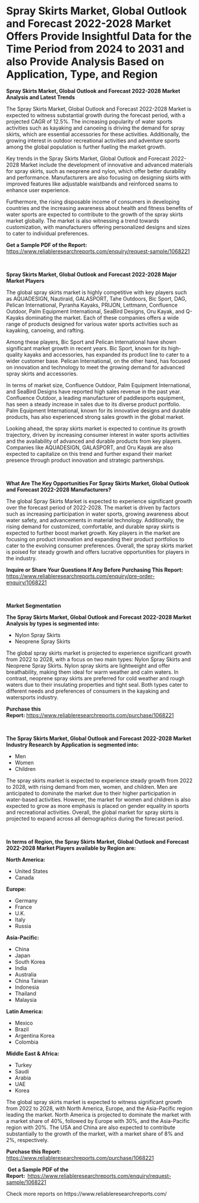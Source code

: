 <p><h1>Spray Skirts Market, Global Outlook and Forecast 2022-2028 Market Offers Provide Insightful Data for the Time Period from 2024 to 2031 and also Provide Analysis Based on Application, Type, and Region</h1></p><p><strong>Spray Skirts Market, Global Outlook and Forecast 2022-2028 Market Analysis and Latest Trends</strong></p>
<p><p>The Spray Skirts Market, Global Outlook and Forecast 2022-2028 Market is expected to witness substantial growth during the forecast period, with a projected CAGR of 12.5%. The increasing popularity of water sports activities such as kayaking and canoeing is driving the demand for spray skirts, which are essential accessories for these activities. Additionally, the growing interest in outdoor recreational activities and adventure sports among the global population is further fueling the market growth.</p><p>Key trends in the Spray Skirts Market, Global Outlook and Forecast 2022-2028 Market include the development of innovative and advanced materials for spray skirts, such as neoprene and nylon, which offer better durability and performance. Manufacturers are also focusing on designing skirts with improved features like adjustable waistbands and reinforced seams to enhance user experience.</p><p>Furthermore, the rising disposable income of consumers in developing countries and the increasing awareness about health and fitness benefits of water sports are expected to contribute to the growth of the spray skirts market globally. The market is also witnessing a trend towards customization, with manufacturers offering personalized designs and sizes to cater to individual preferences.</p></p>
<p><strong>Get a Sample PDF of the Report:&nbsp;</strong> <a href="https://www.reliableresearchreports.com/enquiry/request-sample/1068221">https://www.reliableresearchreports.com/enquiry/request-sample/1068221</a></p>
<p>&nbsp;</p>
<p><strong>Spray Skirts Market, Global Outlook and Forecast 2022-2028 Major Market Players</strong></p>
<p><p>The global spray skirts market is highly competitive with key players such as AQUADESIGN, Nautiraid, GALASPORT, Tahe Outdoors, Bic Sport, DAG, Pelican International, Pyranha Kayaks, PRIJON, Lettmann, Confluence Outdoor, Palm Equipment International, SeaBird Designs, Oru Kayak, and Q-Kayaks dominating the market. Each of these companies offers a wide range of products designed for various water sports activities such as kayaking, canoeing, and rafting.</p><p>Among these players, Bic Sport and Pelican International have shown significant market growth in recent years. Bic Sport, known for its high-quality kayaks and accessories, has expanded its product line to cater to a wider customer base. Pelican International, on the other hand, has focused on innovation and technology to meet the growing demand for advanced spray skirts and accessories.</p><p>In terms of market size, Confluence Outdoor, Palm Equipment International, and SeaBird Designs have reported high sales revenue in the past year. Confluence Outdoor, a leading manufacturer of paddlesports equipment, has seen a steady increase in sales due to its diverse product portfolio. Palm Equipment International, known for its innovative designs and durable products, has also experienced strong sales growth in the global market.</p><p>Looking ahead, the spray skirts market is expected to continue its growth trajectory, driven by increasing consumer interest in water sports activities and the availability of advanced and durable products from key players. Companies like AQUADESIGN, GALASPORT, and Oru Kayak are also expected to capitalize on this trend and further expand their market presence through product innovation and strategic partnerships.</p></p>
<p>&nbsp;</p>
<p><strong>What Are The Key Opportunities For Spray Skirts Market, Global Outlook and Forecast 2022-2028 Manufacturers?</strong></p>
<p><p>The global Spray Skirts Market is expected to experience significant growth over the forecast period of 2022-2028. The market is driven by factors such as increasing participation in water sports, growing awareness about water safety, and advancements in material technology. Additionally, the rising demand for customized, comfortable, and durable spray skirts is expected to further boost market growth. Key players in the market are focusing on product innovation and expanding their product portfolios to cater to the evolving consumer preferences. Overall, the spray skirts market is poised for steady growth and offers lucrative opportunities for players in the industry.</p></p>
<p><strong>Inquire or Share Your Questions If Any Before Purchasing This Report:</strong> <a href="https://www.reliableresearchreports.com/enquiry/pre-order-enquiry/1068221">https://www.reliableresearchreports.com/enquiry/pre-order-enquiry/1068221</a></p>
<p>&nbsp;</p>
<p><strong>Market Segmentation</strong></p>
<p><strong>The Spray Skirts Market, Global Outlook and Forecast 2022-2028 Market Analysis by types is segmented into:</strong></p>
<p><ul><li>Nylon Spray Skirts</li><li>Neoprene Spray Skirts</li></ul></p>
<p><p>The global spray skirts market is projected to experience significant growth from 2022 to 2028, with a focus on two main types: Nylon Spray Skirts and Neoprene Spray Skirts. Nylon spray skirts are lightweight and offer breathability, making them ideal for warm weather and calm waters. In contrast, neoprene spray skirts are preferred for cold weather and rough waters due to their insulating properties and tight seal. Both types cater to different needs and preferences of consumers in the kayaking and watersports industry.</p></p>
<p><strong>Purchase this Report:&nbsp;</strong><a href="https://www.reliableresearchreports.com/purchase/1068221">https://www.reliableresearchreports.com/purchase/1068221</a></p>
<p>&nbsp;</p>
<p><strong>The Spray Skirts Market, Global Outlook and Forecast 2022-2028 Market Industry Research by Application is segmented into:</strong></p>
<p><ul><li>Men</li><li>Women</li><li>Children</li></ul></p>
<p><p>The spray skirts market is expected to experience steady growth from 2022 to 2028, with rising demand from men, women, and children. Men are anticipated to dominate the market due to their higher participation in water-based activities. However, the market for women and children is also expected to grow as more emphasis is placed on gender equality in sports and recreational activities. Overall, the global market for spray skirts is projected to expand across all demographics during the forecast period.</p></p>
<p>&nbsp;</p>
<p><strong>In terms of Region, the Spray Skirts Market, Global Outlook and Forecast 2022-2028 Market Players available by Region are:</strong></p>
<p>
    <p> <strong> North America: </strong>
        <ul>
            <li>United States</li>
            <li>Canada</li>
        </ul>
        </p> 
    <p> <strong> Europe: </strong>
        <ul>
            <li>Germany</li>
            <li>France</li>
            <li>U.K.</li>
            <li>Italy</li>
            <li>Russia</li>
        </ul>
        </p> 
    <p> <strong> Asia-Pacific: </strong>
        <ul>
            <li>China</li>
            <li>Japan</li>
            <li>South Korea</li>
            <li>India</li>
            <li>Australia</li>
            <li>China Taiwan</li>
            <li>Indonesia</li>
            <li>Thailand</li>
            <li>Malaysia</li>
        </ul>
        </p> 
    <p> <strong> Latin America: </strong>
        <ul>
            <li>Mexico</li>
            <li>Brazil</li>
            <li>Argentina Korea</li>
            <li>Colombia</li>
        </ul>
        </p> 
    <p> <strong> Middle East & Africa: </strong>
        <ul>
            <li>Turkey</li>
            <li>Saudi</li>
            <li>Arabia</li>
            <li>UAE</li>
            <li>Korea</li>
        </ul>
    </p>
    </p>
<p><p>The global spray skirts market is expected to witness significant growth from 2022 to 2028, with North America, Europe, and the Asia-Pacific region leading the market. North America is projected to dominate the market with a market share of 40%, followed by Europe with 30%, and the Asia-Pacific region with 20%. The USA and China are also expected to contribute substantially to the growth of the market, with a market share of 8% and 2%, respectively.</p></p>
<p><strong>Purchase this Report: </strong><a href="https://www.reliableresearchreports.com/purchase/1068221">https://www.reliableresearchreports.com/purchase/1068221</a></p>
<p>&nbsp;<strong>Get a Sample PDF of the Report:&nbsp;&nbsp;</strong><a href="https://www.reliableresearchreports.com/enquiry/request-sample/1068221">https://www.reliableresearchreports.com/enquiry/request-sample/1068221</a></p>
<p><strong></strong></p>
<p>Check more reports on https://www.reliableresearchreports.com/</p>